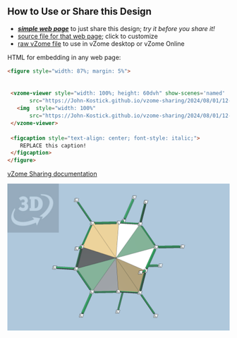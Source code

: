 
## How to Use or Share this Design

 - [***simple web page***](<https://John-Kostick.github.io/vzome-sharing/2024/08/01/12-18-43-Triamond-CellsvZome/>) to just share this design; *try it before you share it!*
 - [source file for that web page](<https://github.com/John-Kostick/vzome-sharing/edit/main/2024/08/01/12-18-43-Triamond-CellsvZome/index.md>); click to customize
 - [raw vZome file](<https://raw.githubusercontent.com/John-Kostick/vzome-sharing/main/2024/08/01/12-18-43-Triamond-CellsvZome/Triamond-CellsvZome.vZome>) to use in vZome desktop or vZome Online
 
 HTML for embedding in any web page:
 ```html
<figure style="width: 87%; margin: 5%">
  
  
  <vzome-viewer style="width: 100%; height: 60dvh" show-scenes='named'
        src="https://John-Kostick.github.io/vzome-sharing/2024/08/01/12-18-43-Triamond-CellsvZome/Triamond-CellsvZome.vZome" >
    <img  style="width: 100%"
        src="https://John-Kostick.github.io/vzome-sharing/2024/08/01/12-18-43-Triamond-CellsvZome/Triamond-CellsvZome.png" >
  </vzome-viewer>

  <figcaption style="text-align: center; font-style: italic;">
     REPLACE this caption!
  </figcaption>
</figure>

 ```

[vZome Sharing documentation](https://vzome.github.io/vzome/sharing.html#how-it-works)

![Image](<Triamond-CellsvZome.png>)

